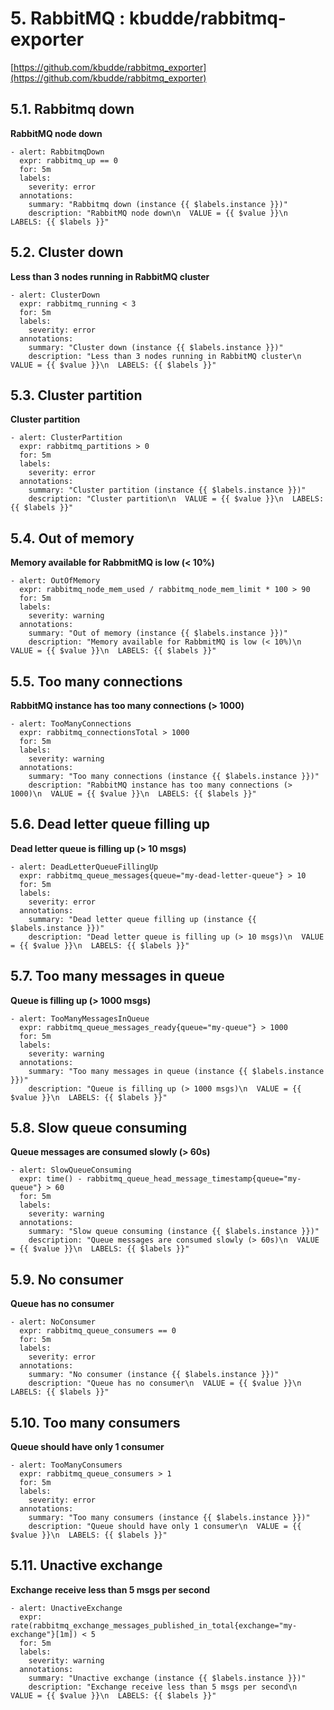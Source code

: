 # 5. RabbitMQ : kbudde/rabbitmq-exporter

[https://github.com/kbudde/rabbitmq_exporter](https://github.com/kbudde/rabbitmq_exporter)

## 5.1. Rabbitmq down


**RabbitMQ node down**

```
- alert: RabbitmqDown
  expr: rabbitmq_up == 0
  for: 5m
  labels:
    severity: error
  annotations:
    summary: "Rabbitmq down (instance {{ $labels.instance }})"
    description: "RabbitMQ node down\n  VALUE = {{ $value }}\n  LABELS: {{ $labels }}"
```

## 5.2. Cluster down

**Less than 3 nodes running in RabbitMQ cluster**

```
- alert: ClusterDown
  expr: rabbitmq_running < 3
  for: 5m
  labels:
    severity: error
  annotations:
    summary: "Cluster down (instance {{ $labels.instance }})"
    description: "Less than 3 nodes running in RabbitMQ cluster\n  VALUE = {{ $value }}\n  LABELS: {{ $labels }}"
```

## 5.3. Cluster partition

**Cluster partition**

```
- alert: ClusterPartition
  expr: rabbitmq_partitions > 0
  for: 5m
  labels:
    severity: error
  annotations:
    summary: "Cluster partition (instance {{ $labels.instance }})"
    description: "Cluster partition\n  VALUE = {{ $value }}\n  LABELS: {{ $labels }}"
```

## 5.4. Out of memory

**Memory available for RabbmitMQ is low (< 10%)**

```
- alert: OutOfMemory
  expr: rabbitmq_node_mem_used / rabbitmq_node_mem_limit * 100 > 90
  for: 5m
  labels:
    severity: warning
  annotations:
    summary: "Out of memory (instance {{ $labels.instance }})"
    description: "Memory available for RabbmitMQ is low (< 10%)\n  VALUE = {{ $value }}\n  LABELS: {{ $labels }}"
```
 
 
## 5.5. Too many connections

**RabbitMQ instance has too many connections (> 1000)**

```
- alert: TooManyConnections
  expr: rabbitmq_connectionsTotal > 1000
  for: 5m
  labels:
    severity: warning
  annotations:
    summary: "Too many connections (instance {{ $labels.instance }})"
    description: "RabbitMQ instance has too many connections (> 1000)\n  VALUE = {{ $value }}\n  LABELS: {{ $labels }}"
```

## 5.6. Dead letter queue filling up

**Dead letter queue is filling up (> 10 msgs)**

```
- alert: DeadLetterQueueFillingUp
  expr: rabbitmq_queue_messages{queue="my-dead-letter-queue"} > 10
  for: 5m
  labels:
    severity: error
  annotations:
    summary: "Dead letter queue filling up (instance {{ $labels.instance }})"
    description: "Dead letter queue is filling up (> 10 msgs)\n  VALUE = {{ $value }}\n  LABELS: {{ $labels }}"
```

## 5.7. Too many messages in queue

**Queue is filling up (> 1000 msgs)**

```
- alert: TooManyMessagesInQueue
  expr: rabbitmq_queue_messages_ready{queue="my-queue"} > 1000
  for: 5m
  labels:
    severity: warning
  annotations:
    summary: "Too many messages in queue (instance {{ $labels.instance }})"
    description: "Queue is filling up (> 1000 msgs)\n  VALUE = {{ $value }}\n  LABELS: {{ $labels }}"
```

## 5.8. Slow queue consuming

**Queue messages are consumed slowly (> 60s)**

```
- alert: SlowQueueConsuming
  expr: time() - rabbitmq_queue_head_message_timestamp{queue="my-queue"} > 60
  for: 5m
  labels:
    severity: warning
  annotations:
    summary: "Slow queue consuming (instance {{ $labels.instance }})"
    description: "Queue messages are consumed slowly (> 60s)\n  VALUE = {{ $value }}\n  LABELS: {{ $labels }}"
```

## 5.9. No consumer

**Queue has no consumer**

```
- alert: NoConsumer
  expr: rabbitmq_queue_consumers == 0
  for: 5m
  labels:
    severity: error
  annotations:
    summary: "No consumer (instance {{ $labels.instance }})"
    description: "Queue has no consumer\n  VALUE = {{ $value }}\n  LABELS: {{ $labels }}"
```

## 5.10. Too many consumers

**Queue should have only 1 consumer**

```
- alert: TooManyConsumers
  expr: rabbitmq_queue_consumers > 1
  for: 5m
  labels:
    severity: error
  annotations:
    summary: "Too many consumers (instance {{ $labels.instance }})"
    description: "Queue should have only 1 consumer\n  VALUE = {{ $value }}\n  LABELS: {{ $labels }}"
```

## 5.11. Unactive exchange


**Exchange receive less than 5 msgs per second**

```
- alert: UnactiveExchange
  expr: rate(rabbitmq_exchange_messages_published_in_total{exchange="my-exchange"}[1m]) < 5
  for: 5m
  labels:
    severity: warning
  annotations:
    summary: "Unactive exchange (instance {{ $labels.instance }})"
    description: "Exchange receive less than 5 msgs per second\n  VALUE = {{ $value }}\n  LABELS: {{ $labels }}"
```

